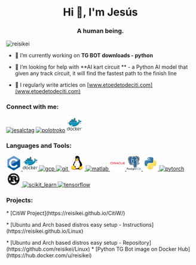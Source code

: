 <h1 align="center">Hi 👋, I'm Jesús</h1>
<h3 align="center">A human being.</h3>

<p align="left"> <img src="https://komarev.com/ghpvc/?username=reisikei&label=Profile%20views&color=0e75b6&style=flat" alt="reisikei" /> </p>

- 🔭 I’m currently working on **TG BOT downloads - python**

- 🤝 I’m looking for help with **AI kart circuit ** - a Python AI model that given any track circuit, it will find the fastest path to the finish line

- 📝 I regularly write articles on [www.etoedetodeciti.com](www.etoedetodeciti.com)

<h3 align="left">Connect with me:</h3>
<p align="left">
<a href="https://linkedin.com/in/jesalctag" target="blank"><img align="center" src="https://raw.githubusercontent.com/rahuldkjain/github-profile-readme-generator/master/src/images/icons/Social/linked-in-alt.svg" alt="jesalctag" height="30" width="40" /></a> 
<a href="https://www.codewars.com/users/polotroko/badges/large" target="blank"><img align="center" src="https://raw.githubusercontent.com/reisikei/reisikei/main/src/logocodewars.svg" alt="polotroko" height="30" width="30" /></a> 
<a href="https://hub.docker.com/u/reisikei/" target="_blank"> <img src="https://raw.githubusercontent.com/devicons/devicon/master/icons/docker/docker-original-wordmark.svg" alt="docker" width="40" height="40"/> </a>




</p>

<h3 align="left">Languages and Tools:</h3>
<p align="left"> 
<a href="https://www.cprogramming.com/" target="_blank"> <img src="https://raw.githubusercontent.com/devicons/devicon/master/icons/c/c-original.svg" alt="c" width="40" height="40"/> </a> 
<a href="https://www.docker.com/" target="_blank"> <img src="https://raw.githubusercontent.com/devicons/devicon/master/icons/docker/docker-original-wordmark.svg" alt="docker" width="40" height="40"/> </a>
<a href="https://cloud.google.com" target="_blank"> <img src="https://www.vectorlogo.zone/logos/google_cloud/google_cloud-icon.svg" alt="gcp" width="40" height="40"/> </a>
<a href="https://git-scm.com/" target="_blank"> <img src="https://www.vectorlogo.zone/logos/git-scm/git-scm-icon.svg" alt="git" width="40" height="40"/> </a> 
<a href="https://www.linux.org/" target="_blank"> <img src="https://raw.githubusercontent.com/devicons/devicon/master/icons/linux/linux-original.svg" alt="linux" width="40" height="40"/> </a> 
<a href="https://www.mathworks.com/" target="_blank"> <img src="https://upload.wikimedia.org/wikipedia/commons/2/21/Matlab_Logo.png" alt="matlab" width="40" height="40"/> </a> <a href="https://www.oracle.com/" target="_blank"> <img src="https://raw.githubusercontent.com/devicons/devicon/master/icons/oracle/oracle-original.svg" alt="oracle" width="40" height="40"/> </a> 
<a href="https://www.postgresql.org" target="_blank"> <img src="https://raw.githubusercontent.com/devicons/devicon/master/icons/postgresql/postgresql-original-wordmark.svg" alt="postgresql" width="40" height="40"/> </a>
<a href="https://www.python.org" target="_blank"> <img src="https://raw.githubusercontent.com/devicons/devicon/master/icons/python/python-original.svg" alt="python" width="40" height="40"/> </a> 
<a href="https://pytorch.org/" target="_blank"> <img src="https://www.vectorlogo.zone/logos/pytorch/pytorch-icon.svg" alt="pytorch" width="40" height="40"/> </a> 
<a href="https://www.rust-lang.org" target="_blank"> <img src="https://raw.githubusercontent.com/devicons/devicon/master/icons/rust/rust-plain.svg" alt="rust" width="40" height="40"/> </a> 
<a href="https://scikit-learn.org/" target="_blank"> <img src="https://upload.wikimedia.org/wikipedia/commons/0/05/Scikit_learn_logo_small.svg" alt="scikit_learn" width="40" height="40"/> </a> 
<a href="https://www.tensorflow.org" target="_blank"> <img src="https://www.vectorlogo.zone/logos/tensorflow/tensorflow-icon.svg" alt="tensorflow" width="40" height="40"/> </a> </p>

<h3 align="left">Projects:</h3>
<p align="left"> 
* [CitiW Project](https://reisikei.github.io/CitiW/) <p align="left"> 
* [Ubuntu and Arch based distros easy setup - Instructions](https://reisikei.github.io/Linux) <p align="left"> 
* [Ubuntu and Arch based distros easy setup - Repository](https://github.com/reisikei/Linux)
* [Python TG Bot image on Docker Hub](https://hub.docker.com/u/reisikei)
